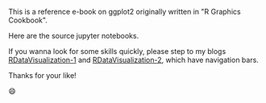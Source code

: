 This is a reference e-book on ggplot2 originally written in "R Graphics Cookbook".

Here are the source jupyter notebooks.

If you wanna look for some skills quickly, please step to my blogs [RDataVisualization-1](https://liangshaw.github.io/2022/01/02/RDataVisualization-1/) and [RDataVisualization-2](https://liangshaw.github.io/2022/01/02/RDataVisualization-2/), which have navigation bars.

Thanks for your like!

:smile:
